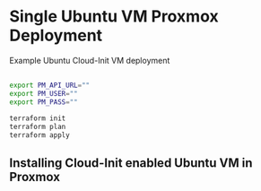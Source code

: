 # Single Ubuntu VM Proxmox Deployment
Example Ubuntu Cloud-Init VM deployment

## 

```bash
export PM_API_URL=""
export PM_USER=""
export PM_PASS=""

terraform init
terraform plan
terraform apply
```

## Installing Cloud-Init enabled Ubuntu VM in Proxmox

```bash


````